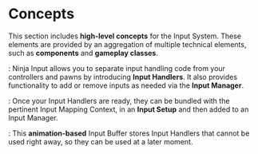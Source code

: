 # Concepts
<primary-label ref="input"/>

This section includes **high-level concepts** for the Input System. These elements are provided by an aggregation of
multiple technical elements, such as **components** and **gameplay classes**.

**[](ipt_input_management.md)**
: Ninja Input allows you to separate input handling code from your controllers and pawns by introducing **Input Handlers**. 
It also provides functionality to add or remove inputs as needed via the **Input Manager**.

**[](ipt_input_setup.md)**
: Once your Input Handlers are ready, they can be bundled with the pertinent Input Mapping Context, in an **Input Setup**
and then added to an Input Manager.

**[](ipt_input_buffer.md)**
: This **animation-based** Input Buffer stores Input Handlers that cannot be used right away, so they can be used at
a later moment.

